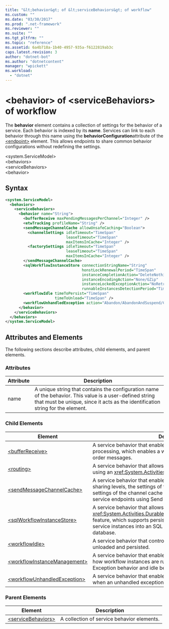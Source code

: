 ```yaml
---
title: "&lt;behavior&gt; of &lt;serviceBehaviors&gt; of workflow"
ms.custom: ""
ms.date: "03/30/2017"
ms.prod: ".net-framework"
ms.reviewer: ""
ms.suite: ""
ms.tgt_pltfrm: ""
ms.topic: "reference"
ms.assetid: 6a4b718a-1b40-4957-935a-f6122819ab3c
caps.latest.revision: 3
author: "dotnet-bot"
ms.author: "dotnetcontent"
manager: "wpickett"
ms.workload: 
  - "dotnet"
---
```

# &lt;behavior&gt; of &lt;serviceBehaviors&gt; of workflow
The **behavior** element contains a collection of settings for the behavior of a service. Each behavior is indexed by its **name**. Services can link to each behavior through this name using the **behaviorConfiguration**attribute of the [\<endpoint>](../../../../../docs/framework/configure-apps/file-schema/wcf/endpoint-element.md) element. This allows endpoints to share common behavior configurations without redefining the settings.  

\<system.ServiceModel>  
\<behaviors>  
\<serviceBehaviors>  
\<behavior>  

## Syntax  

```xml  
<system.ServiceModel>  
  <behaviors>  
    <serviceBehaviors>  
      <behavior name="String">
        <bufferReceive maxPendingMessagesPerChannel="Integer" />
        <etwTracking profileName="String" />
        <sendMessageChannelCache allowUnsafeCaching="Boolean">
          <channelSettings idleTimeout="TimeSpan" 
                           leaseTimeout="TimeSpan" 
                           maxItemsInCache="Integer" />
          <factorySettings idleTimeout="TimeSpan" 
                           leaseTimeout="TimeSpan" 
                           maxItemsInCache="Integer" />
        </sendMessageChannelCache>
        <sqlWorkflowInstanceStore connectionStringName="String" 
                                  honstLockRenewalPeriod="TimeSpan" 
                                  instanceCompletionAction="DeleteNothing/DeleteAll" 
                                  instanceEncodingAction="None/GZip" 
                                  instanceLockedExceptionAction="NoRetry/BasicRetry/AggressiveRetry" 
                                  runnableInstancesDetectionPeriod="TimeSpan" />
        <workflowIdle timeToPersist="TimeSpan" 
                      timeToUnload="TimeSpan" />
        <workflowUnhandledException action="Abandon/AbandonAndSuspend/Cancel/Terminate" />
      </behavior>
    </serviceBehaviors>  
  </behaviors>  
</system.ServiceModel>  
```  

## Attributes and Elements  
 The following sections describe attributes, child elements, and parent elements.  

### Attributes  

|Attribute|Description|  
|---------------|-----------------|  
|name|A unique string that contains the configuration name of the behavior. This value is a user-defined string that must be unique, since it acts as the identification string for the element.|  

### Child Elements  

|Element|Description|  
|-------------|-----------------|  
|[\<bufferReceive>](../../../../../docs/framework/configure-apps/file-schema/windows-workflow-foundation/bufferreceive.md)|A service behavior that enables a service to use buffered receive processing, which enables a workflow service to process out-of-order messages.|  
|[\<routing>](../../../../../docs/framework/configure-apps/file-schema/wcf/routing-of-servicebehavior.md)|A service behavior that allows a service to utilize ETW tracking using an <xref:System.Activities.Tracking.EtwTrackingParticipant>.|  
|[\<sendMessageChannelCache>](../../../../../docs/framework/configure-apps/file-schema/windows-workflow-foundation/sendmessagechannelcache.md)|A service behavior that enables the customization of the cache sharing levels, the settings of the channel factory cache, and the settings of the channel cache for workflows that send messages to service endpoints using Send messaging activities.|  
|[\<sqlWorkflowInstanceStore>](../../../../../docs/framework/configure-apps/file-schema/windows-workflow-foundation/sqlworkflowinstancestore.md)|A service behavior that allows you to configure the <xref:System.Activities.DurableInstancing.SqlWorkflowInstanceStore> feature, which supports persisting state information for workflow service instances into an SQL Server 2005 or SQL Server 2008 database.|  
|[\<workflowIdle>](../../../../../docs/framework/configure-apps/file-schema/windows-workflow-foundation/workflowidle.md)|A service behavior that controls when idle workflow instances are unloaded and persisted.|  
|[\<workflowInstanceManagement>](../../../../../docs/framework/configure-apps/file-schema/windows-workflow-foundation/workflowinstancemanagement.md)|A service behavior that enables you to specify settings that control how workflow instances are run, including persistence, unhandled Exception behavior and idle behavior.|  
|[\<workflowUnhandledException>](../../../../../docs/framework/configure-apps/file-schema/windows-workflow-foundation/workflowunhandledexception.md)|A service behavior that enables you to specify the action to take when an unhandled exception occurs within a workflow service.|  

### Parent Elements  


|                                                                   Element                                                                   |                Description                 |
|---------------------------------------------------------------------------------------------------------------------------------------------|--------------------------------------------|
| [\<serviceBehaviors>](../../../../../docs/framework/configure-apps/file-schema/windows-workflow-foundation/servicebehaviors-of-workflow.md) | A collection of service behavior elements. |

